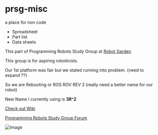 # prsg-misc
a place for non code


<ul>
<li>Spreadsheet</li>
<li>Part list</li>
<li>Data sheets</li>
</ul>

 This part of Programming Robots Study Group at [Robot Garden](http://www.robotgarden.org/wiki/robotics/)

This group is for aspiring roboticists.

Our 1st platform was fair but we stated running into problem. 
{need to expand ??}


So we are Rebooting or ROS ROV REV 2 (really need a better name for our robot)

New Name I currently using is **3R^2**



[Check out Wiki](https://github.com/ProgrammingRobotsStudyGroup/prsg-misc/wiki)

[Programming Robots Study Group Forum](http://prsg.freeforums.org/index.php)

![Image](https://github.com/ProgrammingRobotsStudyGroup/prsg-misc/blob/master/motors%20size.jpg)
